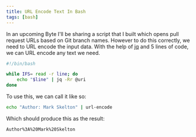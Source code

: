 ```yaml
---
title: URL Encode Text In Bash
tags: [bash]
---
```


In an upcoming Byte I'll be sharing a script that I built which opens pull
request URLs based on Git branch names. However to do this correctly, we
need to URL encode the input data. With the help of
[jq](https://jqlang.github.io/jq/) and 5 lines of code, we can URL encode
any text we need.

```bash /usr/local/bin/url-encode
#!/bin/bash

while IFS= read -r line; do
	echo "$line" | jq -Rr @uri
done
```

To use this, we can call it like so:

```bash
echo "Author: Mark Skelton" | url-encode
```

Which should produce this as the result:

```
Author%3A%20Mark%20Skelton
```
